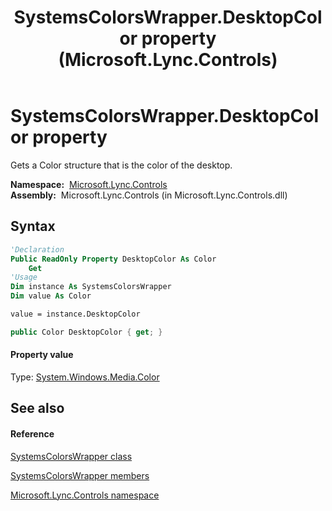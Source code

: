 ﻿---
title: SystemsColorsWrapper.DesktopColor property  (Microsoft.Lync.Controls)
TOCTitle: 'DesktopColor property '
ms:assetid: P:Microsoft.Lync.Controls.SystemsColorsWrapper.DesktopColor_DI_3_UC_OCS14MrefLyncWPF
ms:mtpsurl: https://msdn.microsoft.com/en-us/library/microsoft.lync.controls.systemscolorswrapper.desktopcolor_di_3_uc_ocs14mreflyncwpf(v=office.15)
ms:contentKeyID: 48596706
ms.date: 07/28/2014
mtps_version: v=office.15
f1_keywords:
- Microsoft.Lync.Controls.SystemsColorsWrapper.DesktopColor
dev_langs:
- CSharp
- JScript
- VB
- other
---

# SystemsColorsWrapper.DesktopColor property

Gets a Color structure that is the color of the desktop.

**Namespace:**  [Microsoft.Lync.Controls](microsoft-lync-controls-namespace_1.md)  
**Assembly:**  Microsoft.Lync.Controls (in Microsoft.Lync.Controls.dll)

## Syntax

``` vb
'Declaration
Public ReadOnly Property DesktopColor As Color
    Get
'Usage
Dim instance As SystemsColorsWrapper
Dim value As Color

value = instance.DesktopColor
```

``` csharp
public Color DesktopColor { get; }
```

#### Property value

Type: [System.Windows.Media.Color](http://msdn2.microsoft.com/en-us/library/ms653055)  

## See also

#### Reference

[SystemsColorsWrapper class](systemscolorswrapper-class-microsoft-lync-controls_1.md)

[SystemsColorsWrapper members](systemscolorswrapper-members-microsoft-lync-controls_1.md)

[Microsoft.Lync.Controls namespace](microsoft-lync-controls-namespace_1.md)

